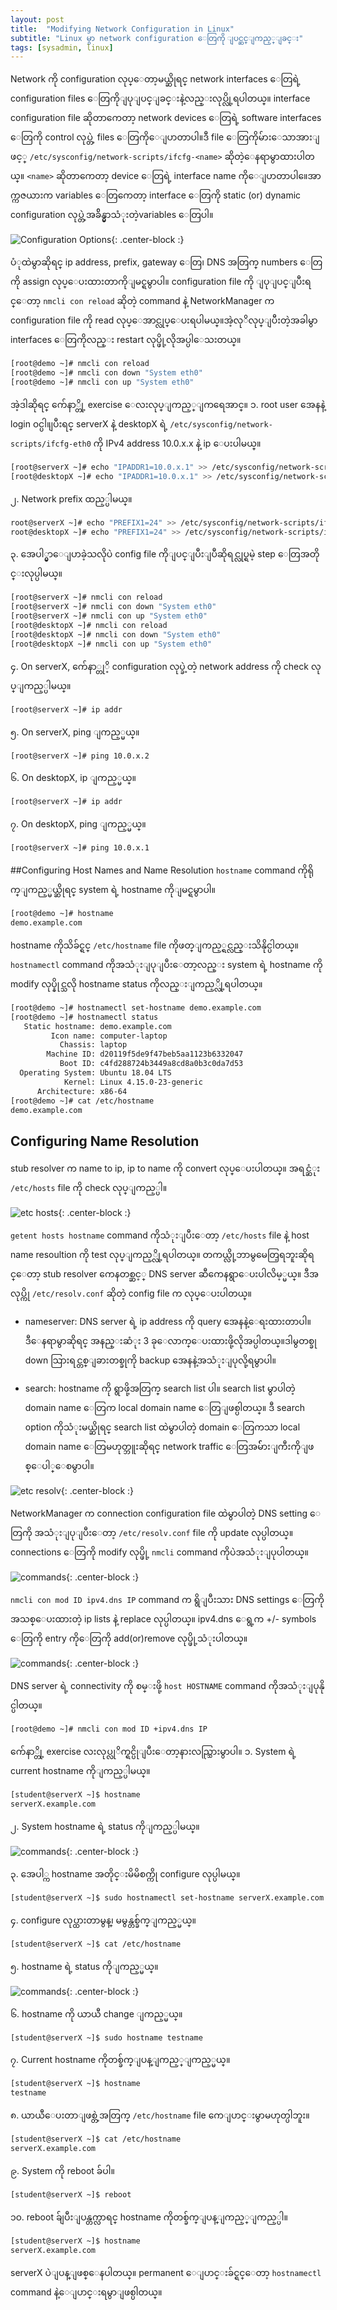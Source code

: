 ```yaml
---
layout: post
title:  "Modifying Network Configuration in Linux"
subtitle: "Linux မွာ network configuration ေတြကို ျပင္ဆင္ျကည့္ျခင္း"
tags: [sysadmin, linux]
---
```


Network ကို configuration လုပ္ေတာ့မယ္ဆိုရင္ network interfaces ေတြရဲ့ configuration files ေတြကိုျပုျပင္ျခင္းနဲ့လည္းလုပ္လို့ရပါတယ္။ interface configuration file ဆိုတာကေတာ့ network devices ေတြရဲ့ software interfaces ေတြကို control လုပ္တဲ့ files ေတြကိုေျပာတာပါ။ဒီ file ေတြကိုမ်ားေသာအားျဖင့္ `/etc/sysconfig/network-scripts/ifcfg-<name>` ဆိုတဲ့ေနရာမွာထားပါတယ္။ `<name>` ဆိုတာကေတာ့ device ေတြရဲ့ interface name ကိုေျပာတာပါ။ေအာက္ကဇယားက variables ေတြကေတာ့ interface ေတြကို static (or) dynamic configuration လုပ္တဲ့အခ်ိန္မွာသံုးတဲ့variables ေတြပါ။

![Configuration Options](/img/modify/1.png){: .center-block :}

ပံုထဲမွာဆိုရင္ ip address, prefix, gateway ေတြ၊  DNS အတြက္ numbers ေတြကို assign လုပ္ေပးထားတာကိုျမင္ရမွာပါ။
configuration file ကို ျပုျပင္ျပီးရင္ေတာ့ `nmcli con reload` ဆိုတဲ့ command နဲ့ NetworkManager က configuration file ကို read လုပ္ေအာင္လုပ္ေပးရပါမယ္။အဲ့လုိလုပ္ျပီးတဲ့အခါမွာ interfaces ေတြကိုလည္း restart လုပ္ဖို့လိုအပ္ပါေသးတယ္။

```bash
[root@demo ~]# nmcli con reload
[root@demo ~]# nmcli con down "System eth0"
[root@demo ~]# nmcli con up "System eth0"
```
အဲ့ဒါဆိုရင္ က်ေနာ္တို့ exercise ေလးလုပ္ျကည့္ျကရေအာင္။
၁. root user အေနနဲ့ login ၀င္ပါ။ျပီးရင္ serverX  နဲ့ desktopX ရဲ့ `/etc/sysconfig/network-scripts/ifcfg-eth0` ကို IPv4 address 10.0.x.x နဲ့ ip ေပးပါမယ္။
```bash
[root@serverX ~]# echo "IPADDR1=10.0.x.1" >> /etc/sysconfig/network-scripts/ifcfg-eth0
[root@desktopX ~]# echo "IPADDR1=10.0.x.1" >> /etc/sysconfig/network-scripts/ifcfg-eth0
```
၂. Network prefix ထည့္ပါမယ္။
```bash
root@serverX ~]# echo "PREFIX1=24" >> /etc/sysconfig/network-scripts/ifcfg-eth0
root@desktopX ~]# echo "PREFIX1=24" >> /etc/sysconfig/network-scripts/ifcfg-eth0
```
၃. အေပါ္မွာေျပာခဲ့သလိုပဲ config file ကိုျပင္ျပီးျပီဆိုရင္လုပ္ရမဲ့ step ေတြအတိုင္းလုပ္ပါမယ္။
```bash
[root@serverX ~]# nmcli con reload
[root@serverX ~]# nmcli con down "System eth0"
[root@serverX ~]# nmcli con up "System eth0"
[root@desktopX ~]# nmcli con reload
[root@desktopX ~]# nmcli con down "System eth0"
[root@desktopX ~]# nmcli con up "System eth0"
```
၄. On serverX, က်ေနာ္တုိ့ configuration လုပ္ခဲ့တဲ့ network address ကို check လုပ္ျကည့္ပါမယ္။
```bash
[root@serverX ~]# ip addr
```
၅. On serverX, ping ျကည့္မယ္။
```bash
[root@serverX ~]# ping 10.0.x.2
```
၆. On desktopX, ip ျကည့္မယ္။
```bash
[root@serverX ~]# ip addr
```
၇. On desktopX, ping ျကည့္မယ္။
```bash
[root@serverX ~]# ping 10.0.x.1
```
##Configuring Host Names and Name Resolution
`hostname` command ကိုရိုက္ျကည့္မယ္ဆိုရင္ system ရဲ့ hostname ကိုျမင္ရမွာပါ။
```bash
[root@demo ~]# hostname
demo.example.com
```
hostname ကိုသိခ်င္ရင္ `/etc/hostname` file ကိုဖတ္ျကည့္ရင္လည္းသိနိုင္ပါတယ္။
`hostnamectl` command ကိုအသံုးျပုျပီးေတာ့လည္း system ရဲ့ hostname ကို modify လုပ္နိုင္သလို hostname status ကိုလည္းျကည့္လို့ရပါတယ္။
```bash
[root@demo ~]# hostnamectl set-hostname demo.example.com
[root@demo ~]# hostnamectl status
   Static hostname: demo.example.com
         Icon name: computer-laptop
           Chassis: laptop
        Machine ID: d20119f5de9f47beb5aa1123b6332047
           Boot ID: c4fd288724b3449a8cd8a0b3c0da7d53
  Operating System: Ubuntu 18.04 LTS
            Kernel: Linux 4.15.0-23-generic
      Architecture: x86-64
[root@demo ~]# cat /etc/hostname
demo.example.com
```
## Configuring Name Resolution
stub resolver က name to ip, ip to name ကို convert လုပ္ေပးပါတယ္။
အရင္ဆံုး `/etc/hosts` file ကို check လုပ္ျကည့္ပါ။

![etc hosts](/img/modify/2.png){: .center-block :}

`getent hosts hostname` command ကိုသံုးျပီးေတာ့ `/etc/hosts` file နဲ့  host name resoultion ကို test လုပ္ျကည့္လို့ရပါတယ္။
တကယ္လို့ဘာမွမေတြ့ရဘူးဆိုရင္ေတာ့ stub resolver ကေနတစ္ဆင့္  DNS server ဆီကေနရွာေပးပါလိမ့္မယ္။ ဒီအလုပ္ကို `/etc/resolv.conf` ဆိုတဲ့ config file က လုပ္ေပးပါတယ္။
* nameserver: DNS server ရဲ့ ip address ကို query အေနနဲ့ေရးထားတာပါ။ဒီေနရာမွာဆိုရင္ အနည္းဆံုး 3 ခုေလာက္ေပးထားဖို့လိုအပ္ပါတယ္။ဒါမွတစ္ခု down သြားရင္တစ္ျခားတစ္ခုကို backup အေနနဲ့အသံုးျပုလို့ရမွာပါ။

* search: hostname ကို ရွာဖို့အတြက္ search list ပါ။ search list မွာပါတဲ့ domain name ေတြက local domain name ေတြျဖစ္ပါတယ္။ ဒီ search option ကိုသံုးမယ္ဆိုရင္ search list ထဲမွာပါတဲ့ domain ေတြကသာ local domain name ေတြမဟုတ္ဘူးဆိုရင္ network traffic ေတြအမ််ားျကီးကိုျဖစ္ေပါ္ေစမွာပါ။

![etc resolv](/img/modify/3.png){: .center-block :}

NetworkManager က connection configuration file ထဲမွာပါတဲ့ DNS setting ေတြကို အသံုးျပုျပီးေတာ့ `/etc/resolv.conf` file ကို update လုပ္ပါတယ္။ connections ေတြကို modify လုပ္ဖို့ `nmcli` command ကိုပဲအသံုးျပုပါတယ္။

![commands](/img/modify/4.png){: .center-block :}

`nmcli con mod ID ipv4.dns IP` command က ရွိျပီးသား DNS settings ေတြကို အသစ္ေပးထားတဲ့ ip lists နဲ့  replace လုပ္ပါတယ္။ ipv4.dns ေရွ့က +/- symbols ေတြကို  entry ကိုေတြကို add(or)remove လုပ္ဖို့သံုးပါတယ္။

![commands](/img/modify/5.png){: .center-block :}

DNS server ရဲ့ connectivity ကို စမ္းဖို့ `host HOSTNAME` command ကိုအသံုးျပုနိုင္ပါတယ္။
```bash
[root@demo ~]# nmcli con mod ID +ipv4.dns IP
```
က်ေနာ္တို့ exercise လးလုပ္လုိက္ရင္ပိုျပီးေတာ့နားလည္သြားမွာပါ။
၁. System  ရဲ့ current hostname ကိုျကည့္ပါမယ္။
```bash
[student@serverX ~]$ hostname
serverX.example.com
```
၂. System hostname ရဲ့ status ကိုျကည့္ပါမယ္။

![commands](/img/modify/6.png){: .center-block :}

၃. အေပါ္က hostname အတိုင္းမိမိစက္ကို configure လုပ္ပါမယ္။
```bash
[student@serverX ~]$ sudo hostnamectl set-hostname serverX.example.com
```
၄. configure လုပ္ထားတာမွန္၊ မမွန္တစ္ခ်က္ျကည့္မယ္။
```bash
[student@serverX ~]$ cat /etc/hostname
```
၅. hostname ရဲ့ status ကိုျကည့္မယ္။

![commands](/img/modify/7.png){: .center-block :}

၆. hostname ကို ယာယီ change ျကည့္မယ္။
```bash
[student@serverX ~]$ sudo hostname testname
```
၇. Current hostname ကိုတစ္ခ်က္ျပန္ျကည့္ျကည့္မယ္။
```bash
[student@serverX ~]$ hostname
testname
```
၈. ယာယီေပးတာျဖစ္တဲ့အတြက္ `/etc/hostname` file  ကေျပာင္းမွာမဟုတ္ပါဘူး။
```bash
[student@serverX ~]$ cat /etc/hostname
serverX.example.com
```
၉. System ကို reboot ခ်ပါ။
```bash
[student@serverX ~]$ reboot
```
၁၀. reboot ခ်ျပီးျပန္တက္လာရင္ hostname ကိုတစ္ခ်က္ျပန္ျကည့္ျကည့္ပါ။
```bash
[student@serverX ~]$ hostname
serverX.example.com
```
serverX ပဲျပန္ျဖစ္ေနပါတယ္။ permanent ေျပာင္းခ်င္ရင္ေတာ့ `hostnamectl` command နဲ့ေျပာင္းရမွာျဖစ္ပါတယ္။
